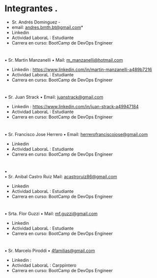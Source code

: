 
# Integrantes .


* Sr. Andrés Dominguez   - 
*	email: andres.bmth.bt@gmail.com*
* Linkedin 
* Actividad LaboraL : Estudiante  
* Carrera en curso: BootCamp de DevOps Engineer

#

•	Sr. Martin Manzanelli 
•	Mail: m_manzanelli@hotmail.com 
* Linkedin : https://www.linkedin.com/in/martin-manzanelli-a489b7216
* Actividad LaboraL : Estudiante  
* Carrera en curso: BootCamp de DevOps Engineer
#

•	Sr. Juan Strack
•	Email: juanstrack@gmail.com
* Linkedin : https://www.linkedin.com/in/juan-strack-a49947184
* Actividad LaboraL : Estudiante  
* Carrera en curso: BootCamp de DevOps Engineer
#

•	Sr. Francisco Jose Herrero
•	Email: herrerofranciscojose@gmail.com
* Linkedin 
* Actividad LaboraL : Estudiante  
* Carrera en curso: BootCamp de DevOps Engineer
#


•	
• Sr. 	Anibal Castro Ruiz 
Mail: acastroruiz86@gmail.com
* Linkedin 
* Actividad LaboraL : Estudiante  
* Carrera en curso: BootCamp de DevOps Engineer

#


• Srta. 	Flor  Guzzi
•	Mail: mf.guzzi@gmail.com
* Linkedin 
* Actividad LaboraL : Estudiante  
* Carrera en curso: BootCamp de DevOps Engineer

#

•	Sr. Marcelo Piroddi
•	4familias@gmail.com
* Linkedin : 
* Actividad LaboraL : Carppintero  
* Carrera en curso: BootCamp de DevOps Engineer


#
#
#
#
#


